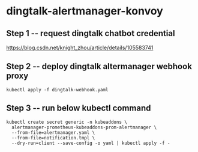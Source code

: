 # dingtalk-alertmanager-konvoy

## Step 1 -- request dingtalk chatbot credential

https://blog.csdn.net/knight_zhou/article/details/105583741

## Step 2 -- deploy dingtalk altermanager webhook proxy

```
kubectl apply -f dingtalk-webhook.yaml
```

## Step 3 -- run below kubectl command

```
kubectl create secret generic -n kubeaddons \
  alertmanager-prometheus-kubeaddons-prom-alertmanager \
  --from-file=alertmanager.yaml \
  --from-file=notification.tmpl \
  --dry-run=client --save-config -o yaml | kubectl apply -f -
```
